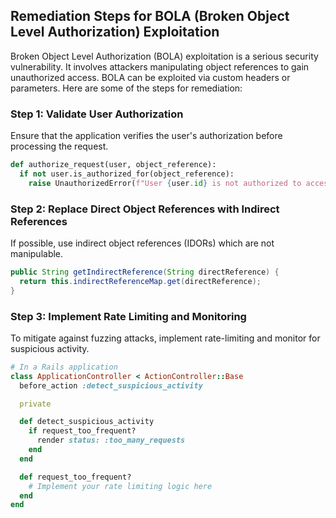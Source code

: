 

## Remediation Steps for BOLA (Broken Object Level Authorization) Exploitation

Broken Object Level Authorization (BOLA) exploitation is a serious security vulnerability. It involves attackers manipulating object references to gain unauthorized access. BOLA can be exploited via custom headers or parameters. Here are some of the steps for remediation:

### Step 1: Validate User Authorization
Ensure that the application verifies the user's authorization before processing the request.

```python
def authorize_request(user, object_reference):
  if not user.is_authorized_for(object_reference):
    raise UnauthorizedError(f"User {user.id} is not authorized to access {object_reference}")
```

### Step 2: Replace Direct Object References with Indirect References
If possible, use indirect object references (IDORs) which are not manipulable.

```java
public String getIndirectReference(String directReference) {
  return this.indirectReferenceMap.get(directReference);
}
```

### Step 3: Implement Rate Limiting and Monitoring
To mitigate against fuzzing attacks, implement rate-limiting and monitor for suspicious activity.

```ruby
# In a Rails application
class ApplicationController < ActionController::Base
  before_action :detect_suspicious_activity

  private

  def detect_suspicious_activity
    if request_too_frequent?
      render status: :too_many_requests
    end
  end

  def request_too_frequent?
    # Implement your rate limiting logic here
  end
end
```
